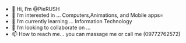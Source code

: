 - 👋 Hi, I’m @PieRUSH
- 👀 I’m interested in ... Computers,Animations, and Mobile apps=
- 🌱 I’m currently learning ... Information Technology
- 💞️ I’m looking to collaborate on ...
- 📫 How to reach me... you can massage me or call me (09772762572)

<!---
PieRUSH/PieRUSH is a ✨ special ✨ repository because its `README.md` (this file) appears on your GitHub profile.
You can click the Preview link to take a look at your changes.
--->
